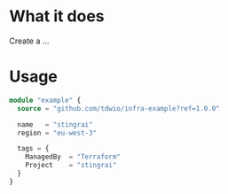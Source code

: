 # What it does

Create a ...

# Usage

```terraform
module "example" {
  source = "github.com/tdwio/infra-example?ref=1.0.0"

  name   = "stingrai"
  region = "eu-west-3"

  tags = {
    ManagedBy  = "Terraform"
    Project    = "stingrai"
  }
}
```
